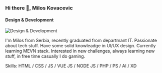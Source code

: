 ### Hi there 👋, Milos Kovacevic
#### Design & Development
![Design & Development](https://pbs.twimg.com/profile_banners/2716994627/1623689410/1500x500)

I'm Milos from Serbia, recently graduated from departmant IT. Passionate about tech stuff. Have some solid knowleadge in UI/UX design. Currently learning MEVN stack. Interested in new challenges, always learning new stuff, in free time casually I do gaming.

Skills: HTML / CSS / JS /  VUE JS / NODE JS / PHP / PS / AI / XD






